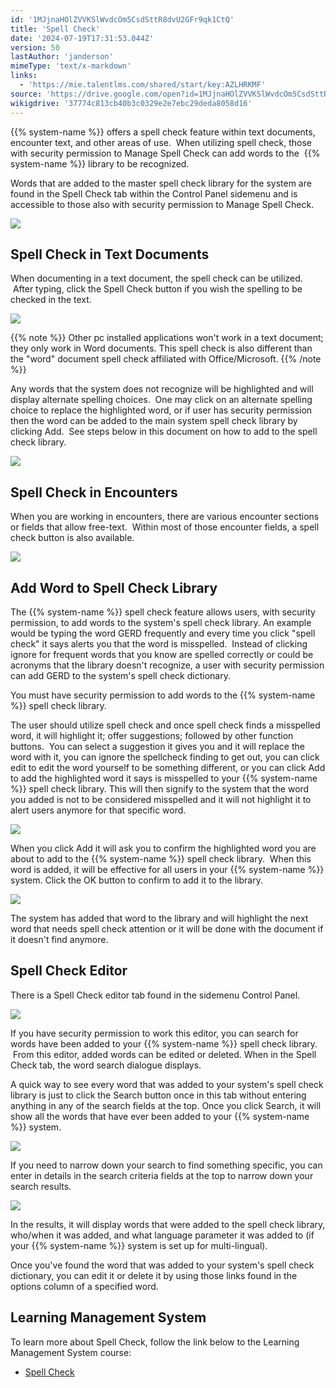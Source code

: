 ```yaml
---
id: '1MJjnaHOlZVVKSlWvdcOm5CsdSttR8dvU2GFr9qk1CtQ'
title: 'Spell Check'
date: '2024-07-19T17:31:53.044Z'
version: 50
lastAuthor: 'janderson'
mimeType: 'text/x-markdown'
links:
  - 'https://mie.talentlms.com/shared/start/key:AZLHRKMF'
source: 'https://drive.google.com/open?id=1MJjnaHOlZVVKSlWvdcOm5CsdSttR8dvU2GFr9qk1CtQ'
wikigdrive: '37774c813cb40b3c0329e2e7ebc29deda8058d16'
---
```

{{% system-name %}} offers a spell check feature within text documents, encounter text, and other areas of use.  When utilizing spell check, those with security permission to Manage Spell Check can add words to the  {{% system-name %}} library to be recognized.

Words that are added to the master spell check library for the system are found in the Spell Check tab within the Control Panel sidemenu and is accessible to those also with security permission to Manage Spell Check.

![](../spell-check.assets/11dd35dc4035cc50114d4886013e111d.png)

## Spell Check in Text Documents

When documenting in a text document, the spell check can be utilized.  After typing, click the Spell Check button if you wish the spelling to be checked in the text.

![](../spell-check.assets/c0163f042e43d0ef156be768ed9b4fb2.png)

{{% note %}}
Other pc installed applications won't work in a text document; they only work in Word documents. This spell check is also different than the "word" document spell check affiliated with Office/Microsoft.
{{% /note %}}

Any words that the system does not recognize will be highlighted and will display alternate spelling choices.  One may click on an alternate spelling choice to replace the highlighted word, or if user has security permission then the word can be added to the main system spell check library by clicking Add.  See steps below in this document on how to add to the spell check library.

![](../spell-check.assets/18e7852e770d32623b23eef973a271a7.png)

## Spell Check in Encounters

When you are working in encounters, there are various encounter sections or fields that allow free-text.  Within most of those encounter fields, a spell check button is also available.

![](../spell-check.assets/bd6aee7e77e43af94a478719452659b4.png)

## Add Word to Spell Check Library

The {{% system-name %}} spell check feature allows users, with security permission, to add words to the system's spell check library. An example would be typing the word GERD frequently and every time you click "spell check" it says alerts you that the word is misspelled.  Instead of clicking ignore for frequent words that you know are spelled correctly or could be acronyms that the library doesn't recognize, a user with security permission can add GERD to the system's spell check dictionary.

You must have security permission to add words to the {{% system-name %}} spell check library.

The user should utilize spell check and once spell check finds a misspelled word, it will highlight it; offer suggestions; followed by other function buttons.  You can select a suggestion it gives you and it will replace the word with it, you can ignore the spellcheck finding to get out, you can click edit to edit the word yourself to be something different, or you can click Add to add the highlighted word it says is misspelled to your {{% system-name %}} spell check library. This will then signify to the system that the word you added is not to be considered misspelled and it will not highlight it to alert users anymore for that specific word.

![](../spell-check.assets/297351fef0ec13af31b9f0b02dfa1078.png)

When you click Add it will ask you to confirm the highlighted word you are about to add to the {{% system-name %}} spell check library.  When this word is added, it will be effective for all users in your {{% system-name %}} system. Click the OK button to confirm to add it to the library.

![](../spell-check.assets/7b631eac0f54da030df05074deb41a5a.png)

The system has added that word to the library and will highlight the next word that needs spell check attention or it will be done with the document if it doesn't find anymore.

## Spell Check Editor

There is a Spell Check editor tab found in the sidemenu Control Panel.

![](../spell-check.assets/7070459d91f4a72182798afc753629b2.png)

If you have security permission to work this editor, you can search for words have been added to your {{% system-name %}} spell check library.  From this editor, added words can be edited or deleted. When in the Spell Check tab, the word search dialogue displays.

A quick way to see every word that was added to your system's spell check library is just to click the Search button once in this tab without entering anything in any of the search fields at the top. Once you click Search, it will show all the words that have ever been added to your {{% system-name %}} system.

![](../spell-check.assets/8204768d3984e96568dfbf194eef6d96.png)

If you need to narrow down your search to find something specific, you can enter in details in the search criteria fields at the top to narrow down your search results.

![](../spell-check.assets/adfc19309bfef07abcc1e1f5a06020ce.png)

In the results, it will display words that were added to the spell check library, who/when it was added, and what language parameter it was added to (if your {{% system-name %}} system is set up for multi-lingual).

Once you've found the word that was added to your system's spell check dictionary, you can edit it or delete it by using those links found in the options column of a specified word.

## Learning Management System

To learn more about Spell Check, follow the link below to the Learning Management System course:

* [Spell Check](https://mie.talentlms.com/shared/start/key:AZLHRKMF)
